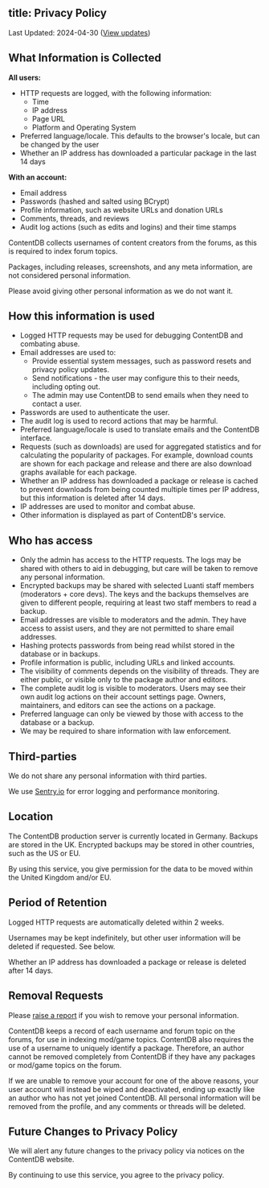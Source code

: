 title: Privacy Policy
---

Last Updated: 2024-04-30
([View updates](https://github.com/luanti-org/contentdb/commits/master/app/flatpages/privacy_policy.md))

## What Information is Collected

**All users:**

* HTTP requests are logged, with the following information:
	* Time
	* IP address
	* Page URL
	* Platform and Operating System
* Preferred language/locale. This defaults to the browser's locale, but can be changed by the user
* Whether an IP address has downloaded a particular package in the last 14 days

**With an account:**

* Email address
* Passwords (hashed and salted using BCrypt)
* Profile information, such as website URLs and donation URLs
* Comments, threads, and reviews
* Audit log actions (such as edits and logins) and their time stamps

ContentDB collects usernames of content creators from the forums,
as this is required to index forum topics.

Packages, including releases, screenshots, and any meta information,
are not considered personal information.

Please avoid giving other personal information as we do not want it.

## How this information is used

* Logged HTTP requests may be used for debugging ContentDB and combating abuse.
* Email addresses are used to:
    * Provide essential system messages, such as password resets and privacy policy updates.
    * Send notifications - the user may configure this to their needs, including opting out.
    * The admin may use ContentDB to send emails when they need to contact a user.
* Passwords are used to authenticate the user.
* The audit log is used to record actions that may be harmful.
* Preferred language/locale is used to translate emails and the ContentDB interface.
* Requests (such as downloads) are used for aggregated statistics and for
  calculating the popularity of packages. For example, download counts are shown
  for each package and release and there are also download graphs available for
  each package.
* Whether an IP address has downloaded a package or release is cached to prevent
  downloads from being counted multiple times per IP address, but this
  information is deleted after 14 days.
* IP addresses are used to monitor and combat abuse.
* Other information is displayed as part of ContentDB's service.

## Who has access

* Only the admin has access to the HTTP requests.
  The logs may be shared with others to aid in debugging, but care will be taken to remove any personal information.
* Encrypted backups may be shared with selected Luanti staff members (moderators + core devs).
  The keys and the backups themselves are given to different people,
  requiring at least two staff members to read a backup.
* Email addresses are visible to moderators and the admin.
  They have access to assist users, and they are not permitted to share email addresses.
* Hashing protects passwords from being read whilst stored in the database or in backups.
* Profile information is public, including URLs and linked accounts.
* The visibility of comments depends on the visibility of threads.
  They are either public, or visible only to the package author and editors.
* The complete audit log is visible to moderators.
  Users may see their own audit log actions on their account settings page.
  Owners, maintainers, and editors can see the actions on a package.
* Preferred language can only be viewed by those with access to the database or a backup.
* We may be required to share information with law enforcement.

## Third-parties

We do not share any personal information with third parties.

We use <a href="https://sentry.io/">Sentry.io</a> for error logging and performance monitoring.

## Location

The ContentDB production server is currently located in Germany.
Backups are stored in the UK.
Encrypted backups may be stored in other countries, such as the US or EU.

By using this service, you give permission for the data to be moved within the
United Kingdom and/or EU.

## Period of Retention

Logged HTTP requests are automatically deleted within 2 weeks.

Usernames may be kept indefinitely, but other user information will be deleted
if requested. See below.

Whether an IP address has downloaded a package or release is deleted after 14 days.

## Removal Requests

Please [raise a report](/report/?anon=0) if you wish to remove your personal
information.

ContentDB keeps a record of each username and forum topic on the forums, for use
in indexing mod/game topics. ContentDB also requires the use of a username to
uniquely identify a package. Therefore, an author cannot be removed completely
from ContentDB if they have any packages or mod/game topics on the forum.

If we are unable to remove your account for one of the above reasons, your user
account will instead be wiped and deactivated, ending up exactly like an author
who has not yet joined ContentDB. All personal information will be removed from
the profile, and any comments or threads will be deleted.

## Future Changes to Privacy Policy

We will alert any future changes to the privacy policy via notices on the
ContentDB website.

By continuing to use this service, you agree to the privacy policy.
